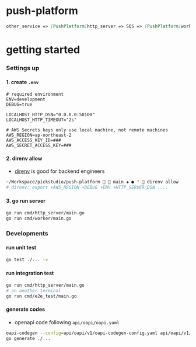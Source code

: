 # push-platform

``` markdown
other_service => [PushPlatform]http_server => SQS => [PushPlatform]worker => SNS for Push
```

# getting started

### Settings up
#### 1. create `.env`
```
# required environment
ENV=development
DEBUG=true

LOCALHOST_HTTP_DSN="0.0.0.0:50100"
LOCALHOST_HTTP_TIMEOUT="2s"

# AWS Secrets keys only use local machine, not remote machines
AWS_REGION=ap-northeast-2
AWS_ACCESS_KEY_ID=###
AWS_SECRET_ACCESS_KEY=###
```

#### 2. direnv allow
- [direnv](https://www.44bits.io/ko/post/direnv_for_managing_directory_environment) is good for backend engineers
``` bash
~/Workspace/pickstudio/push-platform   main ✚ ● ?  direnv allow
# direnv: export +AWS_REGION +DEBUG +ENV +HTTP_SERVER_DSN ....
```

#### 3. go run server
``` bash
go run cmd/http_server/main.go
go run cmd/worker/main.go
```

### Developments

#### run unit test
``` bash
go test ./... -v
```

#### run integration test

``` bash
go run cmd/http_server/main.go
# on another terminal
go run cmd/e2e_test/main.go
```

#### generate codes
- openapi code following `api/oapi/oapi.yaml`

``` bash
oapi-codegen --config=api/oapi/v1/oapi-codegen-config.yaml api/oapi/v1/v1.yaml > api/oapi/v1/v1.oapi.go
go generate ./...
```